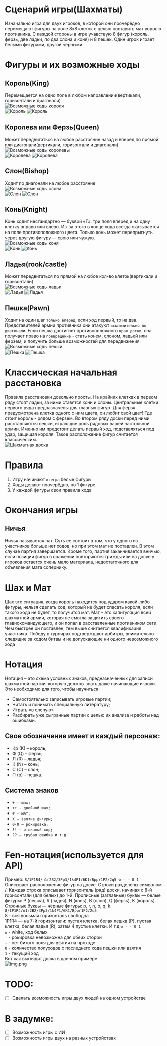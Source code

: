 # Сценарий игры(Шахматы)
Изначально игра для двух игроков, в которой 
они поочерёдно перемещают фигуры на поле 8x8 клеток 
с целью поставить мат королю противника. С каждой стороны в игре учавствую 8 фигур
(король, ферзь, две ладьи, по два слона и коня) и 8 пешек. Один игрок играет белыми
фигурами, другой чёрными.

# Фигуры и их возможные ходы
## Король(King)
Перемещается на одно поле в любом направлении(вертикали, горизонтали и диагонали)   
![Возможные ходы короля](actions/_5eabf8eac65eb.png)   
![Король](figures/BKing.png)
![Король](figures/King.png)
## Королева или Ферзь(Queen)
Может передвигаться на любое расстояние назад и вперёд по прямой или диагонали(вертикали, горизонтали и диагонали)    
![Возможные ходы королевы](actions/_5eabf90a38be0.png)   
![Королева](figures/BQueen.png)
![Королева](figures/Queen.png)
## Слон(Bishop)
Ходит по диагонали на любое расстояние  
![Возможные ходы слона](actions/_5eabf95b6437e.png)   
![Слон](figures/BBishop.png)
![Слон](figures/Bishop.png)
## Конь(Knight)
Конь ходит нестандартно — буквой «Г»: три поля вперёд и на одну клетку вправо или влево. 
Из-за этого в конце хода всегда оказывается на поле противоположного цвета. 
Только конь может перепрыгнуть через другую фигуру — свою или чужую.   
![Возможные ходы коня](actions/_5eabf940cd080.png)   
![Конь](figures/BKnight.png)
![Конь](figures/Knight.png)
## Ладья(rook/castle)
Может передвигаться по прямой на любое кол-во клеток(вертикали и горизонтали)   
![Возможные ходы ладьи](actions/_5eabf926453b1.png)   
![Ладья](figures/BRook.png)
![Ладья](figures/Rook.png)
## Пешка(Pawn)
Ходит на один шаг `только вперёд`, если ход первый, то на два. 
Представителей армии противника они атакуют `исключительно по диагонали`.
Если пешка достигнет противоположного `края доски`, она получает право на `превращение` - стать конем, слоном, ладьей или ферзем, и получить больше возможностей для передвижения.   
![Возможные ходы пешки](actions/_5eabf97684eef.png)   
![Пешка](figures/BPawn.png)
![Пешка](figures/Pawn.png)
# Классическая начальная расстановка
Правила расстановки довольно просты. 
На крайних клетках в первом ряду стоят ладьи, за ними ставятся кони и слоны. 
Центральные клетки первого ряда предназначены для главных фигур. 
Для ферзя предусмотрена клетка одного с ним цвета, он любит свой цвет! 
Где стоит король - рядом с ферзем. 
Во втором ряду доски перед ними расставляются пешки, играющие роль рядовых вашей настольной армии. 
Именно им предстоит делать первый ход, подставляться под удар, защищая короля. 
Такое расположение фигур считается классическим.   
![Шахматная доска](chess/chess.png)
# Правила
1) Игру начинают `всегда` белые фигуры
2) Ходы делают поочерёдно, по 1 фигуре
3) У каждой фигуры свои правила хода
# Окончания игры
## Ничья
Ничья называется пат. Суть ее состоит в том, что у 
одного из участников больше нет ходов, но при этом мат не поставлен. 
В этом случае партия завершается.
Кроме того, партия заканчивается вничью, если позиции фигур в сражении повторяются трижды 
или на доске у игроков остается очень мало материала, недостаточного для объявления мата сопернику.
# Шах и Мат
Шах это ситуация, когда король находится под ударом какой-либо фигуры, 
нельзя сделать ход, который не будет спасать короля, если такого хода не будет, то получится мат.
Мат – это капитуляция всей шахматной армии, 
которая не смогла защитить своего главнокомандующего, и он попал в расставленные противником сети. 
Чем быстрее он поставлен, тем выше считается квалификация участника. Победу в турнирах подтверждают арбитры,
внимательно следящие за ходом битвы и не допускающие ни одного невозможного хода
# Нотация
Нотация – это схема условных знаков, предназначенных для записи шахматной партии, 
которую должны знать даже начинающие игроки. 
Это необходимо для того, чтобы научиться:
* Самостоятельно записывать игровые партии;
* Читать и понимать специальную литературу;
* Играть «в слепую»
* Разбирать уже сыгранные партии с целью их анализа и работы над ошибками.
## Свое обозначение имеет и каждый персонаж:
* Кр (К) – король;
* Ф (Q) – ферзь;
* Л (R) – ладья;
* К (N) – конь;
* С (C) – слон;
* П (p) – пешка.
## Система знаков
* `+ - шах;` 
* `++ - двойной шах;`
* `# - мат;`
* `Х – взятие фигуры;`
* `0-0 – рокировка;`
* `!! – отличный ход;`
* `?? – грубая ошибка и т.д.`
# Fen-нотация(используется для API)
Пример: `8/1P1R4/n1r2B2/3Pp3/1k4P1/6K1/Bppr1P2/2q5 w - - 0 1 `  
Описывает расположение фигур на доске. Строки разделены символом /.
Каждая строка описывает горизонталь (ряд) доски, начиная с 8-й горизонтали (для белых) до 1-й.
Прописные (заглавные) буквы — белые фигуры: P (пешка), R (ладья), N (конь), B (слон), Q (ферзь), K (король).   
Строчные буквы — чёрные фигуры: p, r, n, b, q, k.
`8/1P1R4/n1r2B2/3Pp3/1k4P1/6K1/Bppr1P2/2q5`  
8 - вся восьмая горизонталь свободна   
1P1R4 — на 7-й горизонтали: пустая клетка, белая пешка (P), пустая клетка, белая ладья (R), затем 4 пустые клетки.
И т.д
`w - - 0 1`   
`w` - white, ход белых   
`-` - рокировка невозможна для обеих сторон   
`-` - нет битого поля для взятия на проходе   
`0` - количество полуходов с последнего хода пешки или взятия   
`1` - текущий ход  
Вот как выглядит доска в данном примере   
![img.png](chess/img.png)

# TODO:
- [ ] Сделать возможность игры двух людей на одном устройстве

# В задумке:
- [ ] Возможность игры с ИИ
- [ ] Возможность игры двух на разных устройствах